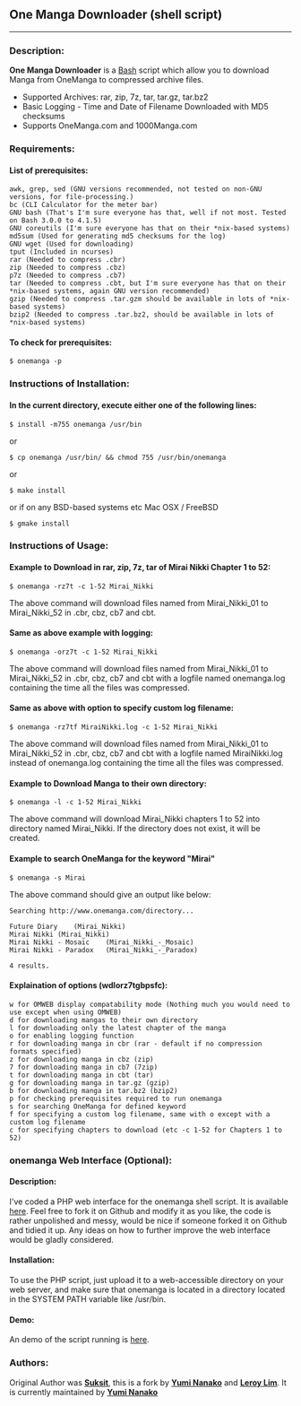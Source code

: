 One Manga Downloader (shell script)
------------------
------------------

### **Description**:
**One Manga Downloader** is a [Bash](http://www.gnu.org/software/bash/ "Bash Website") script which allow you to download Manga from OneManga to compressed archive files.

- Supported Archives: rar, zip, 7z, tar, tar.gz, tar.bz2
- Basic Logging - Time and Date of Filename Downloaded with MD5 checksums
- Supports OneManga.com and 1000Manga.com

### **Requirements**:
#### List of prerequisites:

	awk, grep, sed (GNU versions recommended, not tested on non-GNU versions, for file-processing.)
	bc (CLI Calculator for the meter bar)
    GNU bash (That's I'm sure everyone has that, well if not most. Tested on Bash 3.0.0 to 4.1.5)
	GNU coreutils (I'm sure everyone has that on their *nix-based systems)
    md5sum (Used for generating md5 checksums for the log)
	GNU wget (Used for downloading)
    tput (Included in ncurses)
	rar (Needed to compress .cbr)
	zip (Needed to compress .cbz)
	p7z (Needed to compress .cb7)
	tar (Needed to compress .cbt, but I'm sure everyone has that on their *nix-based systems, again GNU version recommended)
    gzip (Needed to compress .tar.gzm should be available in lots of *nix-based systems)
    bzip2 (Needed to compress .tar.bz2, should be available in lots of *nix-based systems)

#### To check for prerequisites:

    $ onemanga -p

### **Instructions of Installation**:
#### In the current directory, execute either one of the following lines:

	$ install -m755 onemanga /usr/bin

or

	$ cp onemanga /usr/bin/ && chmod 755 /usr/bin/onemanga

or

    $ make install

or if on any BSD-based systems etc Mac OSX / FreeBSD

    $ gmake install

### **Instructions of Usage**:
#### Example to Download in rar, zip, 7z, tar of Mirai Nikki Chapter 1 to 52:

	$ onemanga -rz7t -c 1-52 Mirai_Nikki

The above command will download files named from Mirai_Nikki_01 to Mirai_Nikki_52 in .cbr, cbz, cb7 and cbt.

#### Same as above example with logging:

	$ onemanga -orz7t -c 1-52 Mirai_Nikki

The above command will download files named from Mirai_Nikki_01 to Mirai_Nikki_52 in .cbr, cbz, cb7 and cbt with a logfile named onemanga.log containing the time all the files was compressed.

#### Same as above with option to specify custom log filename:

    $ onemanga -rz7tf MiraiNikki.log -c 1-52 Mirai_Nikki

The above command will download files named from Mirai_Nikki_01 to Mirai_Nikki_52 in .cbr, cbz, cb7 and cbt with a logfile named MiraiNikki.log instead of onemanga.log containing the time all the files was compressed.

#### Example to Download Manga to their own directory:

	$ onemanga -l -c 1-52 Mirai_Nikki

The above command will download Mirai_Nikki chapters 1 to 52 into directory named Mirai_Nikki. If the directory does not exist, it will be created.

#### Example to search OneManga for the keyword "Mirai"

	$ onemanga -s Mirai

The above command should give an output like below:

	Searching http://www.onemanga.com/directory...

	Future Diary	(Mirai_Nikki)
	Mirai Nikki	(Mirai_Nikki)
	Mirai Nikki - Mosaic	(Mirai_Nikki_-_Mosaic)
	Mirai Nikki - Paradox	(Mirai_Nikki_-_Paradox)

	4 results.

#### Explaination of options (wdlorz7tgbpsfc):

	w for OMWEB display compatability mode (Nothing much you would need to use except when using OMWEB)
	d for downloading mangas to their own directory
	l for downloading only the latest chapter of the manga
	o for enabling logging function
	r for downloading manga in cbr (rar - default if no compression formats specified)
	z for downloading manga in cbz (zip)
	7 for downloading manga in cb7 (7zip)
	t for downloading manga in cbt (tar)
    g for downloading manga in tar.gz (gzip)
    b for downloading manga in tar.bz2 (bzip2)
    p for checking prerequisites required to run onemanga
	s for searching OneManga for defined keyword
    f for specifying a custom log filename, same with o except with a custom log filename
	c for specifying chapters to download (etc -c 1-52 for Chapters 1 to 52)

### **onemanga Web Interface (Optional)**:
#### Description:

I've coded a PHP web interface for the onemanga shell script. It is available [here](http://github.com/yumileroy/omweb/ "OMWEB"). Feel free to fork it on Github and modify it as you like, the code is rather unpolished and messy, would be nice if someone forked it on Github and tidied it up. Any ideas on how to further improve the web interface would be gladly considered. 

#### Installation:

To use the PHP script, just upload it to a web-accessible directory on your web server, and make sure that onemanga is located in a directory located in the SYSTEM PATH variable like /usr/bin.

#### Demo:

An demo of the script running is [here](http://yuminanako.info/omweb/ "Yumi OMWEB Demo").

### **Authors**:

Original Author was [**Suksit**](http://suksit.com/ "Suksit"), this is a fork by [**Yumi Nanako**](mailto:yuminanako@yuminanako.info "Yumi Nanako E-mail") and [**Leroy Lim**](mailto:leroylim@yuminanako.info "Leroy Lim E-mail").
It is currently maintained by [**Yumi Nanako**](mailto:yuminanako@yuminanako.info "Yumi Nanako E-mail")
